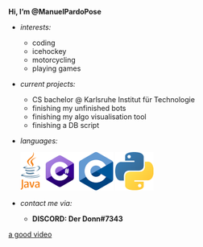 **Hi, I’m @ManuelPardoPose**

- *interests:* 
  - coding
  - icehockey
  - motorcycling
  - playing games
- *current projects:*
  - CS bachelor @ Karlsruhe Institut für Technologie
  - finishing my unfinished bots
  - finishing my algo visualisation tool
  - finishing a DB script
- *languages:*
  
  ![Java](java_logo.png)![C#](c_sharp_logo.png)![C](c_logo.png) ![Python](python_logo.png)
- *contact me via:*
  - **DISCORD: Der Donn#7343**

[a good video](https://youtu.be/-g03jC71GBw)
